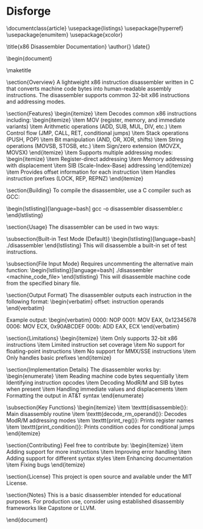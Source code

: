 # Disforge
\documentclass{article}
\usepackage{listings}
\usepackage{hyperref}
\usepackage{enumitem}
\usepackage{xcolor}

\title{x86 Disassembler Documentation}
\author{}
\date{}

\begin{document}

\maketitle

\section{Overview}
A lightweight x86 instruction disassembler written in C that converts machine code bytes into human-readable assembly instructions. The disassembler supports common 32-bit x86 instructions and addressing modes.

\section{Features}
\begin{itemize}
    \item Decodes common x86 instructions including:
    \begin{itemize}
        \item MOV (register, memory, and immediate variants)
        \item Arithmetic operations (ADD, SUB, MUL, DIV, etc.)
        \item Control flow (JMP, CALL, RET, conditional jumps)
        \item Stack operations (PUSH, POP)
        \item Bit manipulation (AND, OR, XOR, shifts)
        \item String operations (MOVSB, STOSB, etc.)
        \item Sign/zero extension (MOVZX, MOVSX)
    \end{itemize}
    \item Supports multiple addressing modes:
    \begin{itemize}
        \item Register-direct addressing
        \item Memory addressing with displacement
        \item SIB (Scale-Index-Base) addressing
    \end{itemize}
    \item Provides offset information for each instruction
    \item Handles instruction prefixes (LOCK, REP, REPNZ)
\end{itemize}

\section{Building}
To compile the disassembler, use a C compiler such as GCC:

\begin{lstlisting}[language=bash]
gcc -o disassembler disassembler.c
\end{lstlisting}

\section{Usage}
The disassembler can be used in two ways:

\subsection{Built-in Test Mode (Default)}
\begin{lstlisting}[language=bash]
./disassembler
\end{lstlisting}
This will disassemble a built-in set of test instructions.

\subsection{File Input Mode}
Requires uncommenting the alternative main function:
\begin{lstlisting}[language=bash]
./disassembler <machine_code_file>
\end{lstlisting}
This will disassemble machine code from the specified binary file.

\section{Output Format}
The disassembler outputs each instruction in the following format:
\begin{verbatim}
offset: instruction operands
\end{verbatim}

Example output:
\begin{verbatim}
0000: NOP
0001: MOV EAX, 0x12345678
0006: MOV ECX, 0x90ABCDEF
000b: ADD EAX, ECX
\end{verbatim}

\section{Limitations}
\begin{itemize}
    \item Only supports 32-bit x86 instructions
    \item Limited instruction set coverage
    \item No support for floating-point instructions
    \item No support for MMX/SSE instructions
    \item Only handles basic prefixes
\end{itemize}

\section{Implementation Details}
The disassembler works by:
\begin{enumerate}
    \item Reading machine code bytes sequentially
    \item Identifying instruction opcodes
    \item Decoding ModR/M and SIB bytes when present
    \item Handling immediate values and displacements
    \item Formatting the output in AT\&T syntax
\end{enumerate}

\subsection{Key Functions}
\begin{itemize}
    \item \texttt{disassemble()}: Main disassembly routine
    \item \texttt{decode\_rm\_operand()}: Decodes ModR/M addressing modes
    \item \texttt{print\_reg()}: Prints register names
    \item \texttt{print\_condition()}: Prints condition codes for conditional jumps
\end{itemize}

\section{Contributing}
Feel free to contribute by:
\begin{itemize}
    \item Adding support for more instructions
    \item Improving error handling
    \item Adding support for different syntax styles
    \item Enhancing documentation
    \item Fixing bugs
\end{itemize}

\section{License}
This project is open source and available under the MIT License.

\section{Notes}
This is a basic disassembler intended for educational purposes. For production use, consider using established disassembly frameworks like Capstone or LLVM.

\end{document}
